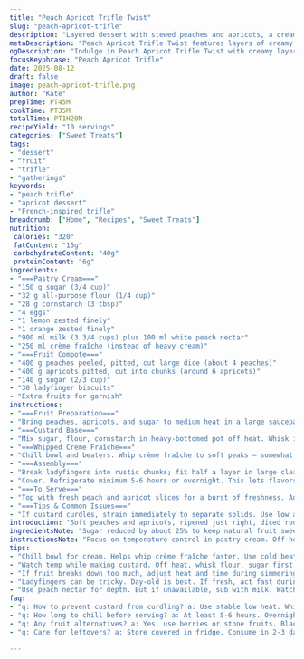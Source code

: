 ```yaml
---
title: "Peach Apricot Trifle Twist"
slug: "peach-apricot-trifle"
description: "Layered dessert with stewed peaches and apricots, a creamy custard whipped with crème fraîche, and ladyfinger biscuits softened for texture. Fruit simmered briefly to keep chunks intact, sugar reduced for natural sweetness. Citrus zest adds brightness. Alternate biscuit soaking with a splash of white peach nectar replacing some milk in custard for complexity. Chill times adjusted for texture. A balance between creamy, fruity, and crisp layers. Practical tips for perfect custard, preventing curdling. Fruit variations suggested. Ideal for large gatherings."
metaDescription: "Peach Apricot Trifle Twist features layers of creamy custard, fresh fruits, and ladyfinger biscuits. A delightful dessert for gatherings."
ogDescription: "Indulge in Peach Apricot Trifle Twist with creamy layers and fruit. A crowd-pleaser for your next gathering."
focusKeyphrase: "Peach Apricot Trifle"
date: 2025-08-12
draft: false
image: peach-apricot-trifle.png
author: "Kate"
prepTime: PT45M
cookTime: PT35M
totalTime: PT1H20M
recipeYield: "10 servings"
categories: ["Sweet Treats"]
tags:
- "dessert"
- "fruit"
- "trifle"
- "gatherings"
keywords:
- "peach trifle"
- "apricot dessert"
- "French-inspired trifle"
breadcrumb: ["Home", "Recipes", "Sweet Treats"]
nutrition: 
 calories: "320"
 fatContent: "15g"
 carbohydrateContent: "40g"
 proteinContent: "6g"
ingredients:
- "===Pastry Cream==="
- "150 g sugar (3/4 cup)"
- "32 g all-purpose flour (1/4 cup)"
- "28 g cornstarch (3 tbsp)"
- "4 eggs"
- "1 lemon zested finely"
- "1 orange zested finely"
- "900 ml milk (3 3/4 cups) plus 100 ml white peach nectar"
- "250 ml crème fraîche (instead of heavy cream)"
- "===Fruit Compote==="
- "400 g peaches peeled, pitted, cut large dice (about 4 peaches)"
- "400 g apricots pitted, cut into chunks (around 6 apricots)"
- "140 g sugar (2/3 cup)"
- "30 ladyfinger biscuits"
- "Extra fruits for garnish"
instructions:
- "===Fruit Preparation==="
- "Bring peaches, apricots, and sugar to medium heat in a large saucepan. Stir gently as fruit warms, watch closely until juice softens edges but pieces maintain shape. Simmer 2-4 minutes — longer risks breakdown. Remove from heat, cool completely at room temp. Chill covered for at least 2.5 hours; compote will thicken slightly."
- "===Custard Base==="
- "Mix sugar, flour, cornstarch in heavy-bottomed pot off heat. Whisk in eggs and zest until smooth. Slowly temper in milk and peach nectar mix - add cold liquid gradually, whisk all the while to avoid scrambling eggs. Medium-high heat, whisk constantly; you want a slow boil — bubbles breaking surface like tiny pops, custard thickening and leaving pot bottom clean when scraped. Reduce heat, simmer gently 1.5-2 minutes. Instant sizzle and thick coating on whisk means done. Remove and cover surface directly with plastic wrap to prevent skin. Cool 3.5 hours or overnight in fridge."
- "===Whipped Crème Fraîche==="
- "Chill bowl and beaters. Whip crème fraîche to soft peaks — somewhat looser than heavy cream. Adds tang and richness without heaviness. Fold gently into cold custard. Aim for light airy texture while keeping custard body intact. Avoid overmixing to prevent deflation."
- "===Assembly==="
- "Break ladyfingers into rustic chunks; fit half a layer in large clear bowl or individual glasses. They should fill but avoid overcrowding — crumbs expected. Spoon half the cold compote evenly; some juices soak biscuits, aiding texture layering. Spoon half the mousse over fruit. Repeat layers finishing with mousse on top."
- "Cover. Refrigerate minimum 5-6 hours or overnight. This lets flavors meld and biscuits soften but not turn mushy. Texture should be creamy with occasional biscuit bite and soft fruit pops."
- "===To Serve==="
- "Top with fresh peach and apricot slices for a burst of freshness. Add a sprinkle of finely chopped mint or a few toasted almond slivers (optional swap if nut allergy allows). Dessert should feel light yet rich, showcasing natural fruit aroma and citrus brightness."
- "===Tips & Common Issues==="
- "If custard curdles, strain immediately to separate solids. Use low and stable heat next time. Zest boosts flavor significantly – don’t skip. Peach nectar substitution lends subtle complexity but you can skip for pure milk. Overcooked fruit loses shape and freshness; watch closely during simmer. Ladyfingers vary; some may absorb too fast; quick assembly helps avoid mushiness. Whipping crème fraîche is easier if very cold; lightly sweeten if desired. Assemble just before chilling if biscuits are very stale to retain slight crunch."
introduction: "Soft peaches and apricots, ripened just right, diced roughly. Simmer with sugar until they soften but hold shape, juice thickening gently. Custard — smooth, bright with citrus zest, made with mix of milk and peach nectar for subtle complexity. Careful here: heat steady, whisk constant. Texture thick but airy. Whipped crème fraîche folded in instead of heavy cream cuts richness while adding a light tang. Ladyfingers break apart freely, soak just enough to stay bodyful but not sloppy. Layering — careful measured buildup; each flavor distinct but integrated. Chill long enough to meld aromas, soften biscuits, firm custard. At service, garnish fresh fruit slices for visual pop, aroma. The scent of citrus and stone fruit. A testament to restraint and timing in execution."
ingredientsNote: "Sugar reduced by about 25% to keep natural fruit sweetness prominent. Flour and cornstarch quantities balanced to ensure thick yet smooth custard that holds up with folded cream. Peach nectar replaces some milk for aromatic depth; canned or fresh juice works but check sugar content to avoid oversweetening. Crème fraîche instead of heavy cream reduces weight and adds subtle acidity which cuts richness. Fruits chosen at firm ripeness to hold shape under heat; underripe fruits will be too sour and mushy, overripe turn mush immediately. Ladyfingers should be day-old for best soaking — too fresh and they disintegrate quickly, too stale need quick assembly to prevent dryness. Citrus zest is key for cutting the richness and enhancing freshness. Mint or toasted nuts optional, adjust based on dietary needs."
instructionsNote: "Focus on temperature control in pastry cream. Off-heat mixing builds batter without risking initial curdling. Temper milk slowly to eggs for smooth texture. Constant whisking during boiling prevents lumps and burns. Visual cues over timing: look for custard that thickens enough to coat back of spoon, bubbling gently. Immediate cover with plastic to avoid skin is not optional — skin ruins texture. Fruit compote simmer short time, watch for fruit edges softening but still intact. Overcook and the result is jammy, loses freshness of original fruit. Fold cream gently, use light strokes to keep volume. Assembly — layering applies even pressure without packing; keeping biscuits unevenly broken creates textural interest. Chill time—long enough to let flavors marry, not so long they become soggy. Garnish fresh just before serving to avoid wilting fruits or bruising."
tips:
- "Chill bowl for cream. Helps whip crème fraîche faster. Use cold beaters too. Aim for soft peaks. Don’t overmix, texture matters. Gentle folds needed."
- "Watch temp while making custard. Off heat, whisk flour, sugar first. Whisk rapidly adding milk in parts. Slow boil is key for thickening. Avoid lumps."
- "If fruit breaks down too much, adjust heat and time during simmering. Stir gently. Pieces should hold shape. Watch the clock; less time for firm chunks."
- "Ladyfingers can be tricky. Day-old is best. If fresh, act fast during assembly. Stale ones soak better but too dry? Quick dip helps. Balance is crucial."
- "Use peach nectar for depth. But if unavailable, sub with milk. Watch sugar content in juices. Too sweet masks flavors. Check before pouring."
faq:
- "q: How to prevent custard from curdling? a: Use stable low heat. Whisk all the time. Strain if curdles happen. Smooth is the goal — no lumps."
- "q: How long to chill before serving? a: At least 5-6 hours. Overnight works too. Flavors meld better with time. Biscuits soften but avoid sogginess."
- "q: Any fruit alternatives? a: Yes, use berries or stone fruits. Blackberries, raspberries, or pears could adjust taste. Freshness is key; overripe is a no-go."
- "q: Care for leftovers? a: Store covered in fridge. Consume in 2-3 days max. Fresh fruit garnishes should be added last minute to keep it from wilting."

---
```

